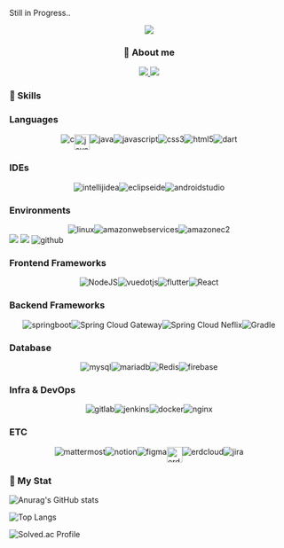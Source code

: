 Still in Progress..

<p align='center'>
    <img src="https://capsule-render.vercel.app/api?type=waving&color=auto&height=250&section=header&text=LEE%20KANG%20SAN&fontSize=90&animation=fadeIn&fontAlignY=38"/>
</p>


  ### <center>🙋 About me</center>


<p align='center'>
  <a href="https://www.notion.so/clintkslee/TIL-Blog-29d48718e702451489da452c45d4ed0e">
    <img src="https://img.shields.io/badge/TIL%20BLOG%20-%23F7DF1E.svg?&style=for-the-badge&&logoColor=white"/>
  </a>
  
  <a href="soh7174@gmail.com">
    <img src="https://img.shields.io/badge/CONTACT%20-%234FC08D.svg?&style=for-the-badge&&logoColor=white"/>
  </a>
</p> 


### 📓 Skills
<h3> Languages </h3>
<div style="display: flex; justify-content: center;">
    <img alt="c" src="https://img.shields.io/badge/C-A8B9CC?style=for-the-badge&logo=C&logoColor=white">
    <img alt="java" src="https://raw.githubusercontent.com/clintkslee/image_server/refs/heads/main/java.png" height="28" style="margin-right: 0px;"/>
    <img alt="java" src ="https://img.shields.io/badge/java-white.svg?&style=for-the-badge"/>
    <img alt="javascript" src ="https://img.shields.io/badge/javascript-F7DF1E.svg?&style=for-the-badge&logo=javascript&logoColor=white"/>
    <img alt="css3" src ="https://img.shields.io/badge/css3-1572B6.svg?&style=for-the-badge&logo=css3&logoColor=white"/>
    <img alt="html5" src ="https://img.shields.io/badge/html5-E34F26.svg?&style=for-the-badge&logo=html5&logoColor=white"/>
    <img alt="dart" src ="https://img.shields.io/badge/dart-0175C2.svg?&style=for-the-badge&logo=dart&logoColor=white"/>
</div>

<h3> IDEs </h3>
<div style="display: flex; justify-content: center;">
    <img alt="intellijidea" src="https://img.shields.io/badge/intellijidea-000000?style=for-the-badge&logo=intellijidea&logoColor=white">
    <img alt="eclipseide" src="https://img.shields.io/badge/eclipseide-2C2255?style=for-the-badge&logo=eclipseide&logoColor=white">
    <img alt="androidstudio" src="https://img.shields.io/badge/android studio-3DDC84?style=for-the-badge&logo=androidstudio&logoColor=white">
</div>

<h3> Environments </h3>
<div style="display: flex; justify-content: center;">
    <img alt="linux" src="https://img.shields.io/badge/linux-FCC624?style=for-the-badge&logo=linux&logoColor=white"> 
    <img alt="amazonwebservices" src="https://img.shields.io/badge/amazon web services-232F3E?style=for-the-badge&logo=amazonwebservices&logoColor=white">
    <img alt="amazonec2" src ="https://img.shields.io/badge/amazon ec2-FF9900.svg?&style=for-the-badge&logo=amazonec2&logoColor=white"/>
</div>



<img src="https://img.shields.io/badge/VSC-007ACC?style=for-the-badge&logo=VisualStudioCode&logoColor=white"> 
<img src="https://img.shields.io/badge/slack-4A154B?style=for-the-badge&logo=slack&logoColor=white">

<img alt="github" src="https://img.shields.io/badge/github-181717?style=for-the-badge&logo=github&logoColor=white"> 


<h3> Frontend Frameworks </h3>
<div style="display: flex; justify-content: center;">
    <img alt="NodeJS" src ="https://img.shields.io/badge/node.js-5FA04E.svg?&style=for-the-badge&logo=nodedotjs&logoColor=white"/>
    <img alt="vuedotjs" src ="https://img.shields.io/badge/vue.js-4FC08D.svg?&style=for-the-badge&logo=vuedotjs&logoColor=white"/>
    <img alt="flutter" src ="https://img.shields.io/badge/flutter-02569B.svg?&style=for-the-badge&logo=flutter&logoColor=white"/>
    <img alt="React" src ="https://img.shields.io/badge/React-61DAFB.svg?&style=for-the-badge&logo=React&logoColor=white"/>
</div>

<h3> Backend Frameworks </h3>
<div style="display: flex; justify-content: center;">
  <img alt="springboot" src ="https://img.shields.io/badge/springboot-6DB33F.svg?&style=for-the-badge&logo=springboot&logoColor=white"/>
  <img alt="Spring Cloud Gateway" src ="https://img.shields.io/badge/Spring Cloud Gateway-6DB33F.svg?&style=for-the-badge&logo=Spring&logoColor=white"/>
  <img alt="Spring Cloud Neflix" src ="https://img.shields.io/badge/Spring Cloud Neflix-6DB33F.svg?&style=for-the-badge&logo=Spring&logoColor=white"/>
  <img alt="Gradle" src ="https://img.shields.io/badge/Gradle-02303a.svg?&style=for-the-badge&logo=Gradle&logoColor=white"/>
</div>

<h3> Database </h3>

<div style="display: flex; justify-content: center;">
    <img alt="mysql" src ="https://img.shields.io/badge/mysql-4479A1.svg?&style=for-the-badge&logo=mysql&logoColor=white"/>
    <img alt="mariadb" src ="https://img.shields.io/badge/mariadb-003545.svg?&style=for-the-badge&logo=mariadb&logoColor=white"/>
    <img alt="Redis" src ="https://img.shields.io/badge/Redis-E34F26.svg?&style=for-the-badge&logo=Redis&logoColor=white"/>
    <img alt="firebase" src ="https://img.shields.io/badge/firebase-DD2C00.svg?&style=for-the-badge&logo=firebase&logoColor=white"/>
</div>

<h3> Infra & DevOps </h3>

<div style="display: flex; justify-content: center;">
  <img alt="gitlab" src ="https://img.shields.io/badge/gitlab-FC6D26.svg?&style=for-the-badge&logo=gitlab&logoColor=white"/>
  <img alt="jenkins" src ="https://img.shields.io/badge/jenkins-D24939.svg?&style=for-the-badge&logo=jenkins&logoColor=white"/>
  <img alt="docker" src ="https://img.shields.io/badge/Docker-2496ed.svg?&style=for-the-badge&logo=Docker&logoColor=white"/>
  <img alt="nginx" src ="https://img.shields.io/badge/nginx-009639.svg?&style=for-the-badge&logo=nginx&logoColor=white"/>
</div>

<h3> ETC </h3>

<div style="display: flex; justify-content: center;">
  <img alt="mattermost" src ="https://img.shields.io/badge/mattermost-0058CC.svg?&style=for-the-badge&logo=mattermost&logoColor=white"/>
  <img alt="notion" src ="https://img.shields.io/badge/notion-000000.svg?&style=for-the-badge&logo=notion&logoColor=white"/>
  <img alt="figma" src ="https://img.shields.io/badge/figma-F24E1E.svg?&style=for-the-badge&logo=figma&logoColor=white"/>
  <img alt="erdcloud" src="https://raw.githubusercontent.com/clintkslee/image_server/refs/heads/main/erdcloud.png" height="28" style="margin-right: 0px;"/>
  <img alt="erdcloud" src ="https://img.shields.io/badge/erdcloud-white.svg?&style=for-the-badge&logoColor=white"/>
  <img alt="jira" src ="https://img.shields.io/badge/jira-0052CC.svg?&style=for-the-badge&logo=jira&logoColor=white"/>
  </div>



### 🚶 My Stat  
![Anurag's GitHub stats](https://github-readme-stats.vercel.app/api?username=clintkslee&show_icons=true&theme=radical)                 

![Top Langs](https://github-readme-stats.vercel.app/api/top-langs/?username=clintkslee)

![Solved.ac Profile](http://mazassumnida.wtf/api/v2/generate_badge?boj=soh1314)

<!--
**clintkslee/clintkslee** is a ✨ _special_ ✨ repository because its `README.md` (this file) appears on your GitHub profile.

Here are some ideas to get you started:

- 🔭 I’m currently working on ...
- 🌱 I’m currently learning ...
- 👯 I’m looking to collaborate on ...
- 🤔 I’m looking for help with ...
- 💬 Ask me about ...
- 📫 How to reach me: ...
- 😄 Pronouns: ...
- ⚡ Fun fact: ...
-->
